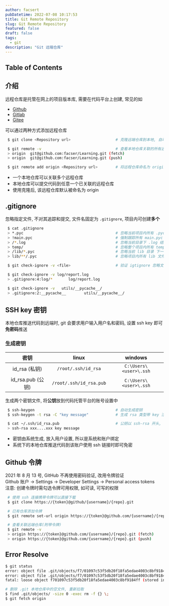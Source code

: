 ```yaml
---
author: facsert
pubDatetime: 2022-07-08 10:17:53
title: Git Remote Repository
slug: Git Remote Repository
featured: false
draft: false
tags:
  - git
description: "Git 远端仓库"
---
```


<!--
 * @Author       : facsert
 * @Date         : 2022-07-08 10:17:53
 * @LastEditTime : 2022-12-15 23:01:55
 * @Description  : edit description
-->

## Table of Contents

## 介绍

远程仓库是托管在网上的项目版本库, 需要在代码平台上创建, 常见的如

- [Github](https://github.com/)
- [Gitlab](https://about.gitlab.com/)
- [Gitee](https://gitee.com/)

可以通过两种方式添加远程仓库

```bash
 $ git clone <Repository url>                    # 克隆远端仓库到本地, 自动绑定链接对应的仓库

 $ git remote -v                                 # 查看本地仓库关联的所有远端仓库
 > origin  git@github.com:facser/Learning.git (fetch)
 > origin  git@github.com:facser/Learning.git (push)

 $ git remote add origin <Repository url>        # 将远程仓库命名为 origin 并关联本地仓库
```

- 一个本地仓库可以关联多个远程仓库
- 本地仓库可以提交代码到任意一个已关联的远程仓库
- 使用克隆后, 该远程仓库默认被命名为 origin

## .gitignore

忽略指定文件, 不对其追踪和提交, 文件名固定为 `.gitignore`, 项目内可创建**多个**

```bash
 $ cat .gitignore
 > *.pyc                                         # 忽略当前项目内所有 .pyc 结尾的文件
 > !main.pyc                                     # 强制跟踪所有 main.pyc
 > /*.log                                        # 忽略当前目录下 .log 结尾文件, 不影响上层的文件
 > temp/                                         # 忽略整个项目内所有 temp 文件夹
 > /lib/*.pyc                                    # 忽略当前 lib 目录 下一级的 pyc 文件, lib 下多层目录不受影响
 > lib/**/.pyc                                   # 忽略项目内所有 lib 文件夹内的 pyc 文件

 $ git check-ignore -v <file>                    # 验证 igtignore 忽略文件或者路径

 $ git check-ignore -v log/report.log
 > .gitignore:4:log/*       log/report.log

 $ git check-ignore -v   utils/__pycache__/
 > .gitignore:2:__pycache__        utils/__pycache__/
```

## SSH key 密钥

本地仓库推送代码到远端时, git 会要求用户输入用户名和密码, 设置 ssh key 即可**免密码**推送

### 生成密钥

|       密钥        |          linux          |        windows         |
| :---------------: | :---------------------: | :--------------------: |
|   id_rsa (私钥)   |   `/root/.ssh/id_rsa`   | `C:\Users\<user>\.ssh` |
| id_rsa.pub (公钥) | `/root/.ssh/id_rsa.pub` | `C:\Users\<user>\.ssh` |

生成两个密钥文件, 将**公钥**放到代码托管平台的账号设置中

```bash
 $ ssh-keygen                                    # 自动生成密钥
 $ ssh-keygen -t rsa -C "key message"            # 生成 rsa 类型带 key 注释信息的密钥

 $ cat ~/.ssh/id_rsa.pub                         # 公钥以 ssh-rsa 开头, 注释信息结尾
 > ssh-rsa xxx....xxx key message
```

- 密钥由系统生成, 放入用户设置, 所以是系统和账户绑定
- 系统下的本地仓库推送代码到该账户使用 ssh 链接时即可免密

## Github 令牌

2021 年 8 月 13 号, GitHub 不再使用密码验证, 改用令牌验证  
Github 账户 -> Settings -> Developer Settings -> Personal access tokens  
注意: 创建令牌时需勾选令牌可用权限, 如可读, 可写的权限

```bash
 # 使用 ssh 连接携带令牌可以直接下载
 $ git clone https://{token}@github/{username}/{repo}.git

 # 已有仓库添加令牌
 $ git remote set-url origin https://{token}@github.com/{username}/{repo}.git

 # 查看关联远端仓库(附带令牌)
 $ git remote -v
 > origin https://{token}@github.com/{username}/{repo}.git (fetch)
 > origin https://{token}@github.com/{username}/{repo}.git (push)
```

## Error Resolve

```bash
$ git status
error: object file .git/objects/f7/01097c53f5db20f18fa5edae4003c8bf9184ff is empty
error: object file .git/objects/f7/01097c53f5db20f18fa5edae4003c8bf9184ff is empty
fatal: loose object f701097c53f5db20f18fa5edae4003c8bf9184ff (stored in .git/objects/f7/01097c53f5db20f18fa5edae4003c8bf9184ff) is corrupt

# 删除 .git 本地仓库中的空文件, 重新拉取
$ find .git/objects/ -size 0 -exec rm -f {} \;
$ git fetch origin
```
